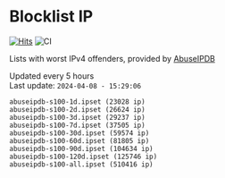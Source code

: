 # Blocklist IP

[![Hits](https://hits.seeyoufarm.com/api/count/incr/badge.svg?url=https%3A%2F%2Fgithub.com%2Fborestad%2Fblocklist-ip%2F&count_bg=%2379C83D&title_bg=%23555555&icon=&icon_color=%23E7E7E7&title=hits&edge_flat=false)](https://hits.seeyoufarm.com)  ![CI](https://img.shields.io/github/workflow/status/borestad/blocklist-ip/CI?style=flat-square)

Lists with worst IPv4 offenders, provided by [AbuseIPDB](https://www.abuseipdb.com/)

<!-- FOOTER-PLACEHOLDER -->
Updated every 5 hours<br>
Last update: `2024-04-08 - 15:29:06`
```
abuseipdb-s100-1d.ipset (23028 ip)
abuseipdb-s100-2d.ipset (26624 ip)
abuseipdb-s100-3d.ipset (29237 ip)
abuseipdb-s100-7d.ipset (37505 ip)
abuseipdb-s100-30d.ipset (59574 ip)
abuseipdb-s100-60d.ipset (81805 ip)
abuseipdb-s100-90d.ipset (104634 ip)
abuseipdb-s100-120d.ipset (125746 ip)
abuseipdb-s100-all.ipset (510416 ip)
```
